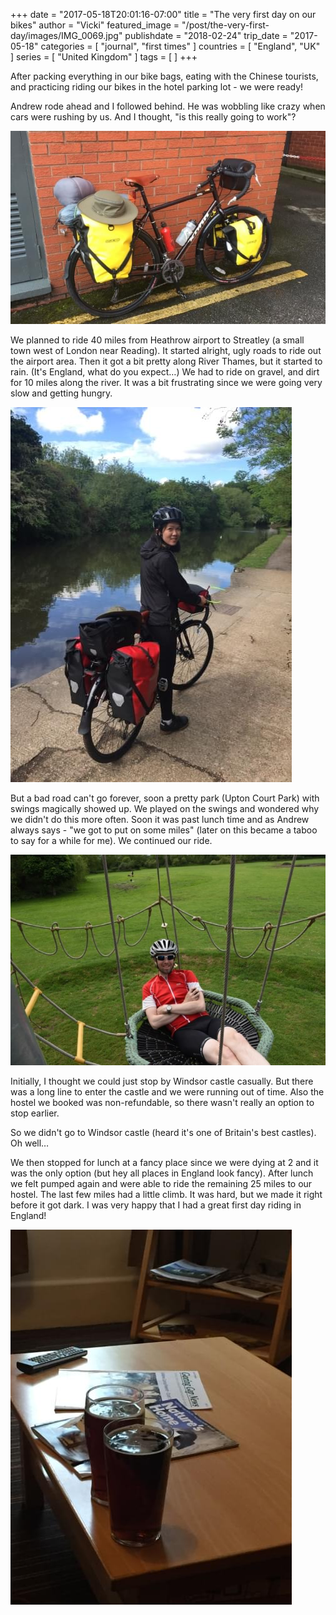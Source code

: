 +++
date = "2017-05-18T20:01:16-07:00"
title = "The very first day on our bikes"
author = "Vicki"
featured_image = "/post/the-very-first-day/images/IMG_0069.jpg"
publishdate = "2018-02-24"
trip_date = "2017-05-18"
categories = [ "journal", "first times" ]
countries = [ "England", "UK" ]
series = [ "United Kingdom" ]
tags = [ ]
+++

After packing everything in our bike bags, eating with the Chinese
tourists, and practicing riding our bikes in the hotel parking lot -
we were ready!
<!--more--> 

Andrew rode ahead and I followed behind. He was wobbling like crazy
when cars were rushing by us. And I thought, "is this really going to
work"? 

![Andrew's bike](images/IMG_0069.jpg)

We planned to ride 40 miles from Heathrow airport to Streatley (a
small town west of London near Reading).  It started alright, ugly
roads to ride out the airport area. Then it got a bit pretty along
River Thames, but it started to rain. (It's England, what do you
expect…) We had to ride on gravel, and dirt for 10 miles along the
river. It was a bit frustrating since we were going very slow and
getting hungry.

![the very first day](images/IMG_0070.JPG)

But a bad road can't go forever, soon a pretty park (Upton Court Park)
with swings magically showed up. We played on the swings and wondered
why we didn't do this more often. Soon it was past lunch time and as
Andrew always says - "we got to put on some miles" (later on this
became a taboo to say for a while for me). We continued our ride. 

![Andrew on a swing thing](images/DSC_0488.NEF.jpg)

Initially, I thought we could just stop by Windsor castle casually.
But there was a long line to enter the castle and we were running out
of time. Also the hostel we booked was non-refundable, so there wasn't
really an option to stop earlier. 

So we didn't go to Windsor castle (heard it's one of Britain's best
castles). Oh well…

We then stopped for lunch at a fancy place since we were dying at 2
and it  was the only option (but hey all places in England look
fancy). After lunch we felt pumped again and were able to ride the
remaining 25 miles to our hostel. The last few miles had a little
climb. It was hard, but we made it right before it got dark. I was
very happy that I had a great first day riding in England! 

![Our first day beer on the road](images/IMG_0078.JPG)